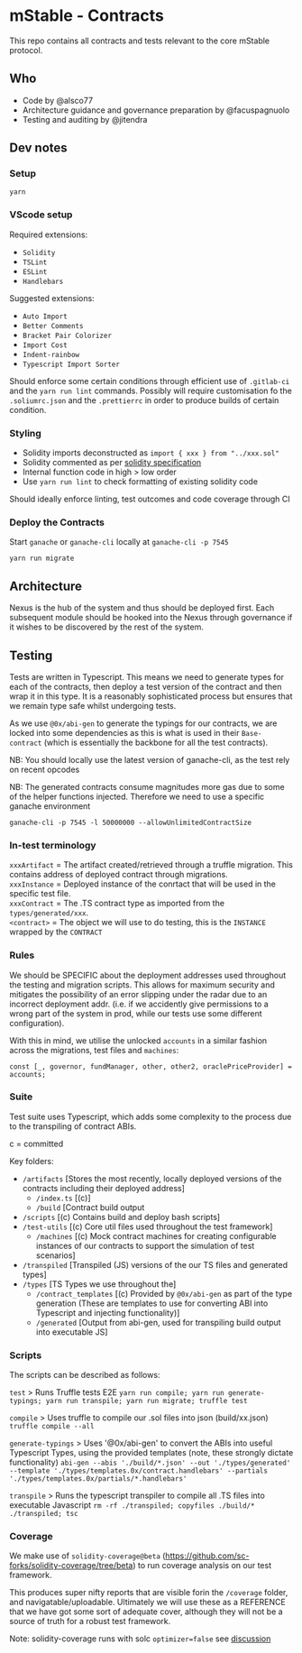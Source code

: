 # mStable - Contracts

This repo contains all contracts and tests relevant to the core mStable protocol.

## Who

 - Code by @alsco77
 - Architecture guidance and governance preparation by @facuspagnuolo
 - Testing and auditing by @jitendra


## Dev notes

### Setup

```
yarn
```

### VScode setup

Required extensions:
- `Solidity`
- `TSLint`
- `ESLint`
- `Handlebars`

Suggested extensions:
- `Auto Import`
- `Better Comments`
- `Bracket Pair Colorizer`
- `Import Cost`
- `Indent-rainbow`
- `Typescript Import Sorter`


Should enforce some certain conditions through efficient use of `.gitlab-ci` and the `yarn run lint` commands. Possibly will require customisation fo the `.soliumrc.json` and the `.prettierrc` in order to produce builds of certain condition.

### Styling

 - Solidity imports deconstructed as `import { xxx } from "../xxx.sol"`
 - Solidity commented as  per [solidity specification](https://solidity.readthedocs.io/en/v0.5.0/layout-of-source-files.html#comments)
 - Internal function code in high > low order
 - Use `yarn run lint` to check formatting of existing solidity code

Should ideally enforce linting, test outcomes and code coverage through CI


### Deploy the Contracts

Start `ganache` or `ganache-cli` locally at `ganache-cli -p 7545`

```
yarn run migrate
```


## Architecture

Nexus is the hub of the system and thus should be deployed first. Each subsequent module should be hooked into the Nexus through governance if it wishes to be discovered by the rest of the system.


## Testing

Tests are written in Typescript. This means we need to generate types for each of the contracts, then deploy a test version of the contract and then wrap it in this type. It is a reasonably sophisticated process but ensures that we remain type safe whilst undergoing tests.

As we use `@0x/abi-gen` to generate the typings for our contracts, we are locked into some dependencies as this is what is used in their `Base-contract` (which is essentially the backbone for all the test contracts).

NB: You should locally use the latest version of ganache-cli, as the test rely on recent opcodes

NB: The generated contracts consume magnitudes more gas due to some of the helper functions injected. Therefore we need to use a specific ganache environment


`ganache-cli -p 7545 -l 50000000 --allowUnlimitedContractSize`

### In-test terminology

`xxxArtifact` = The artifact created/retrieved through a truffle migration. This contains address of deployed contract through migrations.  
`xxxInstance` = Deployed instance of the conrtact that will be used in the specific test file.  
`xxxContract` = The .TS contract type as imported from the `types/generated/xxx`.  
`<contract>` = The object we will use to do testing, this is the `INSTANCE` wrapped by the `CONTRACT`

### Rules

We should be SPECIFIC about the deployment addresses used throughout the testing and migration scripts. This allows for maximum security and mitigates the possibility of an error slipping under the radar due to an incorrect deployment addr. (i.e. if we accidently give permissions to a wrong part of the system in prod, while our tests use some different configuration).

With this in mind, we utilise the unlocked `accounts` in a similar fashion across the migrations, test files and `machines`:

`const [_, governor, fundManager, other, other2, oraclePriceProvider] = accounts;`

### Suite 

Test suite uses Typescript, which adds some complexity to the process due to the transpiling of contract ABIs.

c = committed

Key folders:  

- `/artifacts`            [Stores the most recently, locally deployed versions of the contracts including their deployed address]
  - `/index.ts`           [(c)]
  - `/build`                [Contract build output
- `/scripts`              [(c) Contains build and deploy bash scripts]
- `/test-utils`           [(c) Core util files used throughout the test framework]
  - `/machines`           [(c) Mock contract machines for creating configurable instances of our contracts to support the simulation of test scenarios]
- `/transpiled`           [Transpiled (JS) versions of the our TS files and generated types]
- `/types`                [TS Types we use throughout the]
  - `/contract_templates` [(c) Provided by `@0x/abi-gen` as part of the type generation (These are templates to use for converting ABI into Typescript and injecting functionality)]
  - `/generated`          [Output from abi-gen, used for transpiling build output into executable JS]


### Scripts

The scripts can be described as follows:


`test` > Runs Truffle tests E2E
`yarn run compile; yarn run generate-typings; yarn run transpile; yarn run migrate; truffle test`

`compile` > Uses truffle to compile our .sol files into json (build/xx.json) 
`truffle compile --all`

`generate-typings` > Uses '@0x/abi-gen' to convert the ABIs into useful Typescript Types, using the provided templates (note, these strongly dictate functionality)
`abi-gen --abis './build/*.json' --out './types/generated' --template './types/templates.0x/contract.handlebars' --partials './types/templates.0x/partials/*.handlebars'`

`transpile` > Runs the typescript transpiler to compile all .TS files into executable Javascript
`rm -rf ./transpiled; copyfiles ./build/* ./transpiled; tsc`

### Coverage

We make use of `solidity-coverage@beta` (https://github.com/sc-forks/solidity-coverage/tree/beta) to run coverage analysis on our test framework.

This produces super nifty reports that are visible forin the `/coverage` folder, and navigatable/uploadable. Ultimately we will use these as a REFERENCE that we have got some sort of adequate cover, although they will not be a source of truth for a robust test framework.

Note: solidity-coverage runs with solc `optimizer=false` see [discussion](https://github.com/sc-forks/solidity-coverage/issues/417)
